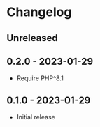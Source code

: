 # Changelog

<!-- There is always Unreleased section on the top. Subsections (Added, Changed, Fixed, Removed) should be added as needed. -->

## Unreleased

## 0.2.0 - 2023-01-29
- Require PHP^8.1

## 0.1.0 - 2023-01-29
- Initial release
